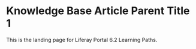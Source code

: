 # Knowledge Base Article Parent Title 1 [](id=knowledge-base-article-parent-title-1)

This is the landing page for Liferay Portal 6.2 Learning Paths.
